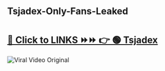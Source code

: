 
 ## Tsjadex-Only-Fans-Leaked

# <h2><a href="https://clipsfans.com/Tsjadex&ref=git">🔗 Click to LINKS ⏩⏩ 👉 🟢 Tsjadex </a></h2>

<a href="https://clipsfans.com/Tsjadex&ref=git" rel="nofollow" data-target="animated-image.originalLink"><img src="https://i.ibb.co.com/xMMVF88/686577567.gif" alt="Viral Video Original" style="max-width: 100%; display: inline-block;" data-target="animated-image.originalImage"></a>
